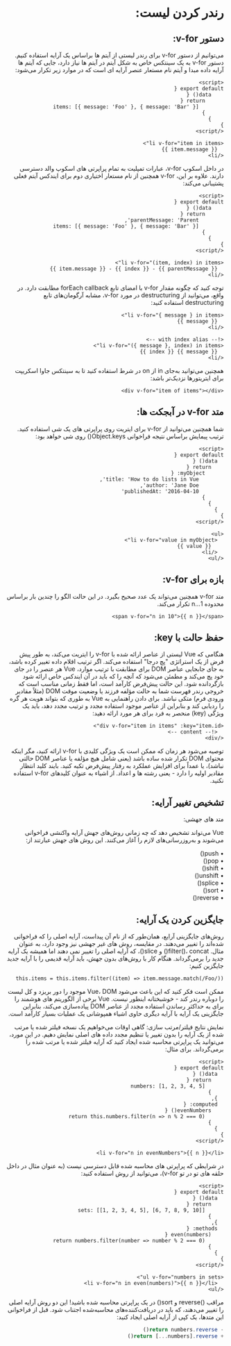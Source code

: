 <div dir = "rtl">
<h1>
رندر کردن لیست:
</h1>

<h2>
دستور v-for:
</h2>

می‌توانیم از دستور v-for برای رندر لیستی از آیتم ها براساس یک آرایه استفاده کنیم. دستور v-for به یک سینتکس خاص به شکل آیتم در آیتم ها نیاز دارد، جایی که آیتم ها آرایه داده مبدا و آیتم نام مستعار عنصر آرایه ای است که در موارد زیر تکرار می‌شود:


```vue
<script>
export default {
    data() {
      return {
        items: [{ message: 'Foo' }, { message: 'Bar' }]
      }
    }
}
</script>
```
```vue
<li v-for="item in items">
  {{ item.message }}
</li>
```

در داخل اسکوپ v-for، عبارات تمپلیت به تمام پراپرتی های اسکوپ والد دسترسی دارند. علاوه بر این، v-for همچنین از نام مستعار اختیاری دوم برای ایندکس آیتم فعلی پشتیبانی می‌کند:

```vue
<script>
export default {
    data() {
      return {
        parentMessage: 'Parent',
        items: [{ message: 'Foo' }, { message: 'Bar' }]
      }
    }
}
</script>
```

```vue
<li v-for="(item, index) in items">
  {{ parentMessage }} - {{ index }} - {{ item.message }}
</li>
```

توجه کنید که چگونه مقدار v-for با امضای تابع forEach callback مطابقت دارد. در واقع، می‌توانید از destructuring در مورد v-for، مشابه آرگومان‌های تابع destructuring استفاده کنید:

```vue
<li v-for="{ message } in items">
  {{ message }}
</li>
```
```vue
<!-- with index alias -->
<li v-for="({ message }, index) in items">
  {{ message }} {{ index }}
</li>
```

همچنین می‌توانید به‌جای in از on در شرط استفاده کنید تا به سینتکس جاوا اسکریپت برای ایتریتورها نزدیک‌تر باشد:

```vue
<div v-for="item of items"></div>
```
<h2>
متد v-for در آبجکت ها:
</h2>
شما همچنین می‌توانید از v-for برای ایتریت روی پراپرتی های یک شی استفاده کنید. ترتیب پیمایش براساس نتیجه فراخوانی Object.keys() روی شی خواهد بود:

```vue
<script>
export default {
  data() {
    return {
      myObject: {
        title: 'How to do lists in Vue',
        author: 'Jane Doe',
        publishedAt: '2016-04-10'
      }
    }
  }
}
</script>
```
```vue
<ul>
  <li v-for="value in myObject">
    {{ value }}
  </li>
</ul>
```

<h2>
بازه برای v-for:
</h2>

متد v-for همچنین می‌تواند یک عدد صحیح بگیرد. در این حالت الگو را چندین بار براساس محدوده 1...n تکرار می‌کند.

```vue
<span v-for="n in 10">{{ n }}</span>
```

<h2>
حفظ حالت با key:
</h2>
هنگامی که Vue لیستی از عناصر ارائه شده با v-for را ایتریت می‌کند، به طور پیش فرض از یک استراتژی "پچ درجا" استفاده می‌کند. اگر ترتیب اقلام داده تغییر کرده باشد، به جای جابجایی عناصر DOM برای مطابقت با ترتیب موارد، Vue هر عنصر را در جای خود پچ می‌کند و مطمئن می‌شود که آنچه را که باید در آن ایندکس خاص ارائه شود بازگردانده شود.
این حالت پیش‌فرض کارآمد است، اما فقط زمانی مناسب است که خروجی رندر فهرست شما به حالت مؤلفه فرزند یا وضعیت موقت DOM (مثلاً مقادیر ورودی فرم) متکی نباشد.
برای دادن راهنمایی به Vue به طوری که بتواند هویت هر گره را ردیابی کند و بنابراین از عناصر موجود استفاده مجدد و ترتیب مجدد دهد، باید یک ویژگی (key) منحصر به فرد برای هر مورد ارائه دهید:

```vue
<div v-for="item in items" :key="item.id">
  <!-- content -->
</div>
```

توصیه می‌شود هر زمان که ممکن است یک ویژگی کلیدی با v-for ارائه کنید، مگر اینکه محتوای DOM تکرار شده ساده باشد (یعنی شامل هیچ مؤلفه یا عناصر DOM حالتی نباشد)، یا عمداً برای افزایش عملکرد به رفتار پیش‌فرض تکیه کنید.
بایند کلید انتظار مقادیر اولیه را دارد - یعنی رشته ها و اعداد. از اشیاء به عنوان کلیدهای v-for استفاده نکنید.

<h2>
تشخیص تغییر آرایه:
</h2>

<p>
متد های جهشی:
</p>
Vue می‌تواند تشخیص دهد که چه زمانی روش‌های جهش آرایه واکنشی فراخوانی می‌شوند و به‌روزرسانی‌های لازم را آغاز می‌کنند. این روش های جهش عبارتند از:
<p>
•	push()<br>
•	pop()<br>
•	shift()<br>
•	unshift()<br>
•	splice()<br>
•	sort()<br>
•	reverse()<br>
</p>

<h2>
جایگزین کردن یک آرایه:
</h2>
روش‌های جایگزینی آرایع، همان‌طور که از نام آن پیداست، آرایه اصلی را که فراخوانی شده‌اند را تغییر می‌دهند. در مقایسه، روش های غیر جهشی نیز وجود دارد، به عنوان مثال. filter()، concat() و slice()، که آرایه اصلی را تغییر نمی دهند اما همیشه یک آرایه جدید را برمی‌گرداند. هنگام کار با روش‌های بدون جهش، باید آرایه قدیمی را با آرایه جدید جایگزین کنیم:

```JS
this.items = this.items.filter((item) => item.message.match(/Foo/))
```

ممکن است فکر کنید که این باعث می‌شود Vue،  DOM موجود را دور بریزد و کل لیست را دوباره رندر کند - خوشبختانه اینطور نیست. Vue برخی از الگوریتم های هوشمند را برای به حداکثر رساندن استفاده مجدد از عناصر DOM پیاده‌سازی می‌کند، بنابراین جایگزینی یک آرایه با آرایه دیگری حاوی اشیاء همپوشانی یک عملیات بسیار کارآمد است.

نمایش نتایج فیلتر/مرتب سازی:
گاهی اوقات می‌خواهیم یک نسخه فیلتر شده یا مرتب شده از یک آرایه را بدون تغییر یا تنظیم مجدد داده های اصلی نمایش دهیم. در این مورد، می‌توانید یک پراپرتی محاسبه شده ایجاد کنید که آرایه فیلتر شده یا مرتب شده را برمی‌گرداند.
برای مثال:

```vue
<script>
export default {
  data() {
    return {
      numbers: [1, 2, 3, 4, 5]
    }
  },
  computed: {
    evenNumbers() {
      return this.numbers.filter(n => n % 2 === 0)
    }
  }
}
</script>
```
```vue
<li v-for="n in evenNumbers">{{ n }}</li>
```

در شرایطی که پراپرتی های محاسبه شده قابل دسترسی نیست (به عنوان مثال در داخل حلقه های تو در تو v-for)، می‌توانید از روش استفاده کنید:

```vue
<script>
export default {
  data() {
    return {
      sets: [[1, 2, 3, 4, 5], [6, 7, 8, 9, 10]]
    }
  },
  methods: {
    even(numbers) {
      return numbers.filter(number => number % 2 === 0)
    }
  }
}
</script>
```
```vue
<ul v-for="numbers in sets">
  <li v-for="n in even(numbers)">{{ n }}</li>
</ul>
```

مراقب ()reverse و sort() در یک پراپرتی محاسبه شده باشید! این دو روش آرایه اصلی را تغییر می‌دهند، که باید در دریافت‌کننده‌های محاسبه‌شده اجتناب شود. قبل از فراخوانی این متدها، یک کپی از آرایه اصلی ایجاد کنید:

```js
- return numbers.reverse()
+ return [...numbers].reverse()
```

</div>
